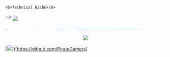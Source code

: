     <b>Technical Bichu</b>
 -->    <img align="middle" src="https://profile-counter.glitch.me/AnonymousX1025/count.svg" />
</p>

[<img src="https://github.com/AnonymousX1025/AnonymousX1025/blob/master/resources/hr.gif"/>](https://github.com/PirateGamers)

<p align="center">
<img src="https://graph.org/file/f4aa6dc973c52a9c7547b.jpg">
</p>

[<img src="https://raw.githubusercontent.com/Jisshubot/Jisshubot/master/resources/hr.gif"/>]([https://github.com/PirateGamers]
